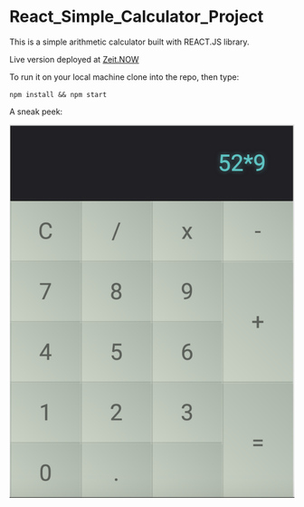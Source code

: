 # React_Simple_Calculator_Project

This is a simple arithmetic calculator built with REACT.JS library.

Live version deployed at [Zeit.NOW](https://calculator.cathyli99nz.now.sh/)

To run it on your local machine clone into the repo, then type:


    npm install && npm start
    
    

A sneak peek:


![alt screenshot of React calculator](simpleCalculator.png)
